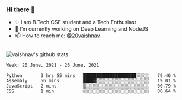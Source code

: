 ### Hi there 👋

<!--
**vaishnav-197/vaishnav-197** is a ✨ _special_ ✨ repository because its `README.md` (this file) appears on your GitHub profile.

Here are some ideas to get you started:
-->

- ✨ I am B.Tech CSE student and a Tech Enthusiast
- 🔭 I’m currently working on Deep Learning and NodeJS
- 📫 How to reach me: [@20vaishnav](https://twitter.com/20vaishnav)


<img src="https://github.com/vaishnav-197/vaishnav-197/blob/main/images/stat.svg" alt=""/>


![vaishnav's github stats](https://github-readme-stats.vercel.app/api?username=vaishnav-197&show_icons=true&theme=dark&count_private=true)



<!--START_SECTION:waka-->
```text
Week: 20 June, 2021 - 26 June, 2021

Python       3 hrs 55 mins   ████████████████████░░░░░   79.46 % 
Assembly     56 mins         ████▓░░░░░░░░░░░░░░░░░░░░   19.01 % 
JavaScript   2 mins          ▒░░░░░░░░░░░░░░░░░░░░░░░░   00.79 % 
CSS          1 min           ░░░░░░░░░░░░░░░░░░░░░░░░░   00.64 % 
```
<!--END_SECTION:waka-->
